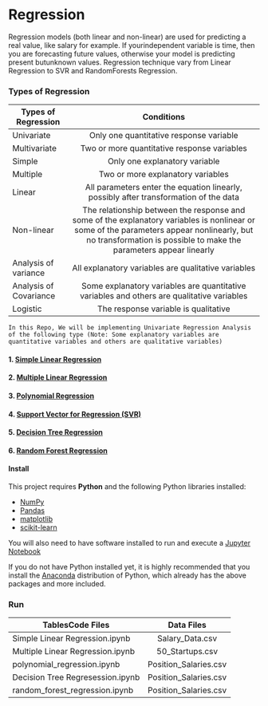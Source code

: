 # Regression 

Regression models (both linear and non-linear) are used for predicting a real value, like salary for example. If yourindependent variable is time, then you are forecasting future values, otherwise your model is predicting present butunknown values. Regression technique vary from Linear Regression to SVR and RandomForests Regression.

### Types of Regression
| Types of Regression   |      Conditions     |  
|----------|:-------------:|
| Univariate |  Only one quantitative response variable| 
| Multivariate |    Two or more quantitative response variables   |   
| Simple  | Only one explanatory variable |    
| Multiple | Two or more explanatory variables |  
| Linear  | All parameters enter the equation linearly, possibly after transformation of the data |  
| Non-linear  | The relationship between the response and some of the explanatory variables is nonlinear or some of the parameters appear nonlinearly, but no transformation is possible to make the parameters appear linearly |  
| Analysis of variance  | All explanatory variables are qualitative variables |  
| Analysis of Covariance  | Some explanatory variables are quantitative variables and others are qualitative variables |  
| Logistic  | The response variable is qualitative |

`In this Repo, We will be implementing Univariate Regression Analysis of the following type (Note: Some explanatory variables are quantitative variables and others are qualitative variables)`

#### 1.  [Simple Linear Regression](https://github.com/KathuriaHimanshi/Regression-Analysis/blob/master/Simple%20Linear%20Regression.ipynb)

#### 2. [Multiple Linear Regression](https://github.com/KathuriaHimanshi/Regression-Analysis/blob/master/Multiple%20Linear%20Regression.ipynb)

#### 3. [Polynomial Regression](https://github.com/KathuriaHimanshi/Regression-Analysis/blob/master/polynomial_regression.ipynb)

#### 4. [Support Vector for Regression (SVR)](https://github.com/KathuriaHimanshi/Regression-Analysis/blob/master/SVR.ipynb)

#### 5. [Decision Tree Regression](https://github.com/KathuriaHimanshi/Regression-Analysis/blob/master/Decision%20Tree%20Regresession.ipynb)

#### 6. [Random Forest Regression](https://github.com/KathuriaHimanshi/Regression-Analysis/blob/master/random_forest_regression.ipynb)


#### Install

This project requires **Python** and the following Python libraries installed:

- [NumPy](http://www.numpy.org/)
- [Pandas](http://pandas.pydata.org/)
- [matplotlib](http://matplotlib.org/)
- [scikit-learn](http://scikit-learn.org/stable/)

You will also need to have software installed to run and execute a [Jupyter Notebook](http://ipython.org/notebook.html)

If you do not have Python installed yet, it is highly recommended that you install the [Anaconda](http://continuum.io/downloads) distribution of Python, which already has the above packages and more included. 


### Run

| TablesCode Files   |      Data Files      |  
|----------|:-------------:|
| Simple Linear Regression.ipynb |  Salary_Data.csv | 
| Multiple Linear Regression.ipynb |    50_Startups.csv   |  
| polynomial_regression.ipynb | Position_Salaries.csv |
| Decision Tree Regresession.ipynb | Position_Salaries.csv |
| random_forest_regression.ipynb | Position_Salaries.csv |


